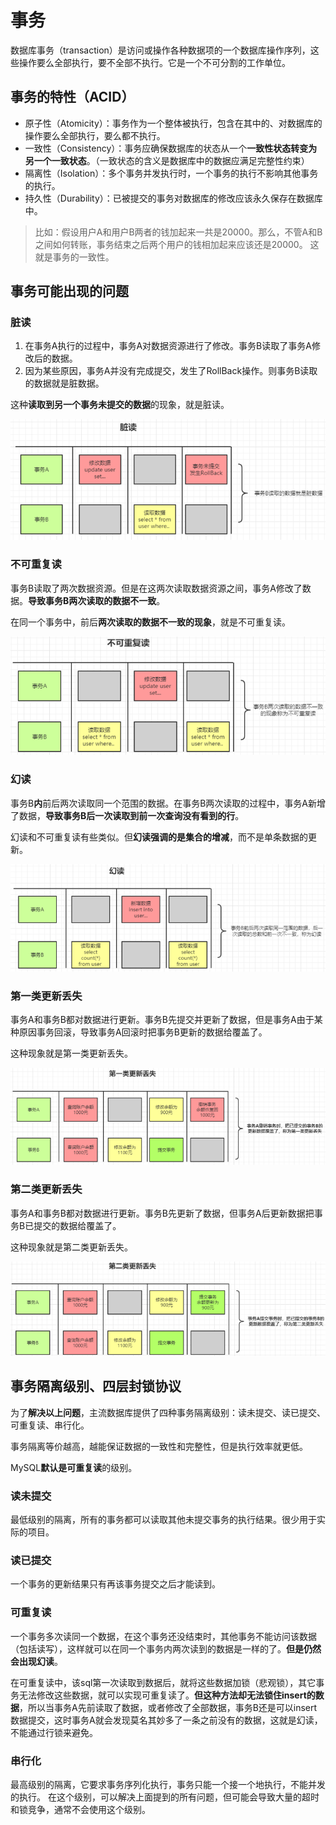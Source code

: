 # 事务

数据库事务（transaction）是访问或操作各种数据项的一个数据库操作序列，这些操作要么全部执行，要不全部不执行。它是一个不可分割的工作单位。

## 事务的特性（ACID）

* 原子性（Atomicity）：事务作为一个整体被执行，包含在其中的、对数据库的操作要么全部执行，要么都不执行。
* 一致性（Consistency）：事务应确保数据库的状态从一个**一致性状态转变为另一个一致状态**。（一致状态的含义是数据库中的数据应满足完整性约束）
* 隔离性（Isolation）：多个事务并发执行时，一个事务的执行不影响其他事务的执行。
* 持久性（Durability）：已被提交的事务对数据库的修改应该永久保存在数据库中。

> 比如：假设用户A和用户B两者的钱加起来一共是20000。那么，不管A和B之间如何转账，事务结束之后两个用户的钱相加起来应该还是20000。
> 这就是事务的一致性。
  
## 事务可能出现的问题

### 脏读

1. 在事务A执行的过程中，事务A对数据资源进行了修改。事务B读取了事务A修改后的数据。
2. 因为某些原因，事务A并没有完成提交，发生了RollBack操作。则事务B读取的数据就是脏数据。

这种**读取到另一个事务未提交的数据**的现象，就是脏读。

![](./image/288423522237239.png)

### 不可重复读

事务B读取了两次数据资源。但是在这两次读取数据资源之间，事务A修改了数据。**导致事务B两次读取的数据不一致**。

在同一个事务中，前后**两次读取的数据不一致的现象**，就是不可重复读。

![](./image/91983822230373.png)

### 幻读

事务B**内**前后两次读取同一个范围的数据。在事务B两次读取的过程中，事务A新增了数据，**导致事务B后一次读取到前一次查询没有看到的行**。

幻读和不可重复读有些类似。但**幻读强调的是集合的增减**，而不是单条数据的更新。

![](./image/190304322220903.png)

### 第一类更新丢失

事务A和事务B都对数据进行更新。事务B先提交并更新了数据，但是事务A由于某种原因事务回滚，导致事务A回滚时把事务B更新的数据给覆盖了。

这种现象就是第一类更新丢失。

![](./image/241114722223407.png)


### 第二类更新丢失

事务A和事务B都对数据进行更新。事务B先更新了数据，但事务A后更新数据把事务B已提交的数据给覆盖了。

这种现象就是第二类更新丢失。

![](./image/270365722232354.png)

## 事务隔离级别、四层封锁协议

为了**解决以上问题**，主流数据库提供了四种事务隔离级别：读未提交、读已提交、可重复读、串行化。

事务隔离等价越高，越能保证数据的一致性和完整性，但是执行效率就更低。

MySQL**默认是可重复读**的级别。

### 读未提交

最低级别的隔离，所有的事务都可以读取其他未提交事务的执行结果。很少用于实际的项目。

### 读已提交

一个事务的更新结果只有再该事务提交之后才能读到。

### 可重复读

一个事务多次读同一个数据，在这个事务还没结束时，其他事务不能访问该数据（包括读写），这样就可以在同一个事务内两次读到的数据是一样的了。**但是仍然会出现幻读**。

在可重复读中，该sql第一次读取到数据后，就将这些数据加锁（悲观锁），其它事务无法修改这些数据，就可以实现可重复读了。**但这种方法却无法锁住insert的数据**，所以当事务A先前读取了数据，或者修改了全部数据，事务B还是可以insert数据提交，这时事务A就会发现莫名其妙多了一条之前没有的数据，这就是幻读，不能通过行锁来避免。

### 串行化
最高级别的隔离，它要求事务序列化执行，事务只能一个接一个地执行，不能并发的执行。
在这个级别，可以解决上面提到的所有问题，但可能会导致大量的超时和锁竞争，通常不会使用这个级别。